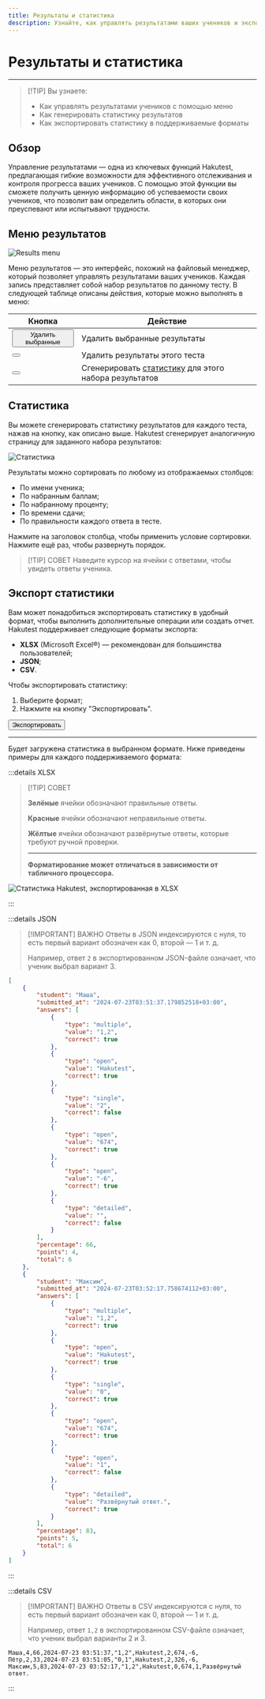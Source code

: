 ```yaml
---
title: Результаты и статистика
description: Узнайте, как управлять результатами ваших учеников и экспортировать статистику
---
```


# Результаты и статистика

---

> [!TIP] Вы узнаете:
>
> -   Как управлять результатами учеников с помощью меню
> -   Как генерировать статистику результатов
> -   Как экспортировать статистику в поддерживаемые форматы

## Обзор

Управление результатами &mdash; одна из ключевых функций Hakutest, предлагающая
гибкие возможности для эффективного отслеживания и контроля прогресса ваших
учеников. С помощью этой функции вы сможете получить ценную информацию об
успеваемости своих учеников, что позволит вам определить области, в которых они
преуспевают или испытывают трудности.

## Меню результатов

![Results menu](./img/results-menu.png)

Меню результатов &mdash; это интерфейс, похожий на файловый менеджер, который
позволяет управлять результатами ваших учеников. Каждая запись представляет
собой набор результатов по данному тесту. В следующей таблице описаны действия,
которые можно выполнять в меню:

| Кнопка                                                                                       | Действие                                                             |
| -------------------------------------------------------------------------------------------- | -------------------------------------------------------------------- |
| <button class="button button__danger"><i class="i trash-can"></i> Удалить выбранные</button> | Удалить выбранные результаты                                         |
| <button class="guide-action"><i class="i trash-can"></i></button>                            | Удалить результаты этого теста                                       |
| <button class="guide-action"><i class="i analytics"></i></button>                            | Сгенерировать [статистику](#статистика) для этого набора результатов |

## Статистика

Вы можете сгенерировать статистику результатов для каждого теста, нажав на
кнопку, как описано выше. Hakutest сгенерирует аналогичную страницу для
заданного набора результатов:

![Статистика](./img/statistics.png)

Результаты можно сортировать по любому из отображаемых столбцов:

-   По имени ученика;
-   По набранным баллам;
-   По набранному проценту;
-   По времени сдачи;
-   По правильности каждого ответа в тесте.

Нажмите на заголовок столбца, чтобы применить условие сортировки. Нажмите ещё
раз, чтобы развернуть порядок.

> [!TIP] СОВЕТ
> Наведите курсор на ячейки с ответами, чтобы увидеть ответы ученика.

## Экспорт статистики

Вам может понадобиться экспортировать статистику в удобный формат, чтобы
выполнить дополнительные операции или создать отчет. Hakutest поддерживает
следующие форматы экспорта:

-   **XLSX** (Microsoft Excel®) &mdash; рекомендован для большинства пользователей;
-   **JSON**;
-   **CSV**.

Чтобы экспортировать статистику:

1. Выберите формат;
2. Нажмите на кнопку "Экспортировать".

<button class="button button__primary">Экспортировать</button>

---

Будет загружена статистика в выбранном формате. Ниже приведены примеры для
каждого поддерживаемого формата:

:::details XLSX

> [!TIP] СОВЕТ
>
> <b :class="$style.correct">Зелёные</b> ячейки обозначают правильные ответы.
>
> <b :class="$style.incorrect">Красные</b> ячейки обозначают неправильные ответы.
>
> <b :class="$style.detailed">Жёлтые</b> ячейки обозначают развёрнутые ответы, которые требуют ручной проверки.
>
> ---
>
> **Форматирование может отличаться в зависимости от табличного процессора.**

![Статистика Hakutest, экспортированная в XLSX](./img/statistics-xlsx.png)

:::

:::details JSON

> [!IMPORTANT] ВАЖНО
> Ответы в JSON индексируются с нуля, то есть первый вариант обозначен как 0,
> второй &mdash; 1 и т. д.
>
> Например, ответ `2` в экспортированном JSON-файле означает, что ученик выбрал
> вариант 3.

```json
[
    {
        "student": "Маша",
        "submitted_at": "2024-07-23T03:51:37.179852518+03:00",
        "answers": [
            {
                "type": "multiple",
                "value": "1,2",
                "correct": true
            },
            {
                "type": "open",
                "value": "Hakutest",
                "correct": true
            },
            {
                "type": "single",
                "value": "2",
                "correct": false
            },
            {
                "type": "open",
                "value": "674",
                "correct": true
            },
            {
                "type": "open",
                "value": "-6",
                "correct": true
            },
            {
                "type": "detailed",
                "value": "",
                "correct": false
            }
        ],
        "percentage": 66,
        "points": 4,
        "total": 6
    },
    {
        "student": "Максим",
        "submitted_at": "2024-07-23T03:52:17.758674112+03:00",
        "answers": [
            {
                "type": "multiple",
                "value": "1,2",
                "correct": true
            },
            {
                "type": "open",
                "value": "Hakutest",
                "correct": true
            },
            {
                "type": "single",
                "value": "0",
                "correct": true
            },
            {
                "type": "open",
                "value": "674",
                "correct": true
            },
            {
                "type": "open",
                "value": "1",
                "correct": false
            },
            {
                "type": "detailed",
                "value": "Развёрнутый ответ.",
                "correct": true
            }
        ],
        "percentage": 83,
        "points": 5,
        "total": 6
    }
]
```

:::

:::details CSV

> [!IMPORTANT] ВАЖНО
> Ответы в CSV индексируются с нуля, то есть первый вариант обозначен как 0,
> второй &mdash; 1 и т. д.
>
> Например, ответ `1,2` в экспортированном CSV-файле означает, что ученик
> выбрал варианты 2 и 3.

```csv
Маша,4,66,2024-07-23 03:51:37,"1,2",Hakutest,2,674,-6,
Пётр,2,33,2024-07-23 03:51:05,"0,1",Hakutest,2,326,-6,
Максим,5,83,2024-07-23 03:52:17,"1,2",Hakutest,0,674,1,Развёрнутый ответ.
```

:::

<style module>
.correct {
    padding: 4px;
    background: #A4D2AA;
    color: #2C7135;
}

.incorrect {
    padding: 4px;
    background: #D68282;
    color: #870E0F;
}

.detailed {
    padding: 4px;
    background: #DDD645;
    color: #38201D;
}
</style>
